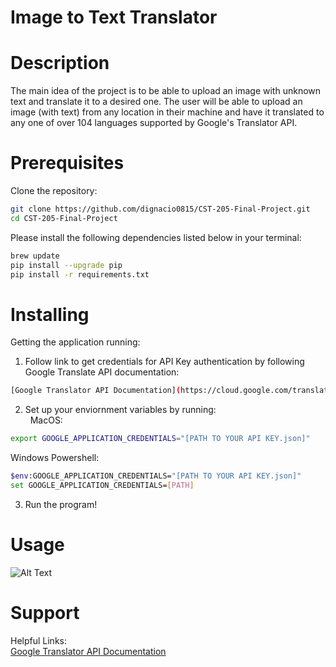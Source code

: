 # Image to Text Translator

# Description 
The main idea of the project is to be able to upload an image with unknown text and translate it to a desired one. The user will be able to upload an image (with text) from any location in their machine and have it translated to any one of over 104 languages supported by Google's Translator API. 

# Prerequisites
Clone the repository: 
```bash
git clone https://github.com/dignacio0815/CST-205-Final-Project.git
cd CST-205-Final-Project
```

Please install the following dependencies listed below in your terminal: <br />
```bash
brew update
pip install --upgrade pip
pip install -r requirements.txt
```

# Installing
Getting the application running: 

1. Follow link to get credentials for API Key authentication by following Google Translate API documentation:
``` bash
[Google Translator API Documentation](https://cloud.google.com/translate/docs/reference/libraries)
```
2. Set up your enviornment variables by running: <br /> 
MacOS:
```bash
export GOOGLE_APPLICATION_CREDENTIALS="[PATH TO YOUR API KEY.json]"
```
Windows Powershell:
```bash
$env:GOOGLE_APPLICATION_CREDENTIALS="[PATH TO YOUR API KEY.json]"
set GOOGLE_APPLICATION_CREDENTIALS=[PATH]
```
3. Run the program! 

# Usage
![Alt Text](http://g.recordit.co/rqF2EHBTAU.gif)

# Support 
Helpful Links: <br />
[Google Translator API Documentation](https://cloud.google.com/translate/docs/reference/libraries)

